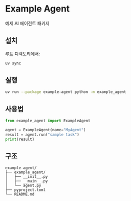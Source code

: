 # Example Agent

예제 AI 에이전트 패키지

## 설치

루트 디렉토리에서:
```bash
uv sync
```

## 실행

```bash
uv run --package example-agent python -m example_agent
```

## 사용법

```python
from example_agent import ExampleAgent

agent = ExampleAgent(name="MyAgent")
result = agent.run("sample task")
print(result)
```

## 구조

```
example-agent/
├── example_agent/
│   ├── __init__.py
│   ├── __main__.py
│   └── agent.py
├── pyproject.toml
└── README.md
```

